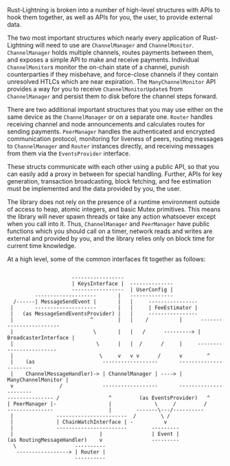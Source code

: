 Rust-Lightning is broken into a number of high-level structures with APIs to hook them
together, as well as APIs for you, the user, to provide external data.

The two most important structures which nearly every application of Rust-Lightning will
need to use are `ChannelManager` and `ChannelMonitor`. `ChannelManager` holds multiple
channels, routes payments between them, and exposes a simple API to make and receive
payments. Individual `ChannelMonitor`s monitor the on-chain state of a channel, punish
counterparties if they misbehave, and force-close channels if they contain unresolved
HTLCs which are near expiration. The `ManyChannelMonitor` API provides a way for you to
receive `ChannelMonitorUpdate`s from `ChannelManager` and persist them to disk before the
channel steps forward.

There are two additional important structures that you may use either on the same device
as the `ChannelManager` or on a separate one. `Router` handles receiving channel and node 
announcements and calculates routes for sending payments. `PeerManager` handles the
authenticated and encrypted communication protocol, monitoring for liveness of peers,
routing messages to `ChannelManager` and `Router` instances directly, and receiving
messages from them via the `EventsProvider` interface.

These structs communicate with each other using a public API, so that you can easily add
a proxy in between for special handling. Further, APIs for key generation, transaction
broadcasting, block fetching, and fee estimation must be implemented and the data
provided by you, the user.

The library does not rely on the presence of a runtime environment outside of access to
heap, atomic integers, and basic Mutex primitives. This means the library will never
spawn threads or take any action whatsoever except when you call into it. Thus,
`ChannelManager` and `PeerManager` have public functions which you should call on a timer,
network reads and writes are external and provided by you, and the library relies only on
block time for current time knowledge.

At a high level, some of the common interfaces fit together as follows:


```

                     -----------------
                     | KeysInterface |  --------------
                     -----------------  | UserConfig |
         --------------------       |   --------------
  /------| MessageSendEvent |       |   |     ----------------
 |       --------------------       |   |     | FeeEstimator |
 |   (as MessageSendEventsProvider) |   |     ----------------
 |                         ^        |   |    /          |      ------------------------
 |                          \       |   |   /      ---------> | BroadcasterInterface |
 |                           \      |   |  /      /     |     ------------------------
 |                            \     v   v v      /      v        ^
 |    (as                      ------------------       ----------------------
 |    ChannelMessageHandler)-> | ChannelManager | ----> | ManyChannelMonitor |
 v               /             ------------------       ----------------------
--------------- /                ^         (as EventsProvider)   ^
| PeerManager |-                 |              \     /         /
---------------                  |        -------\---/----------
 |              -----------------------  /        \ /
 |              | ChainWatchInterface | -          v
 |              -----------------------        ---------
 |                            |                | Event |
(as RoutingMessageHandler)    v                ---------
  \                   ----------
   -----------------> | Router |
                      ----------
```
